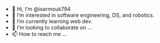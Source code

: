 - 👋 Hi, I’m @isarmouk794
- 👀 I’m interested in software engineering, DS, and robotics.
- 🌱 I’m currently learning web dev.
- 💞️ I’m looking to collaborate on ...
- 📫 How to reach me ...

<!---
isarmouk794/isarmouk794 is a ✨ special ✨ repository because its `README.md` (this file) appears on your GitHub profile.
You can click the Preview link to take a look at your changes.
--->
